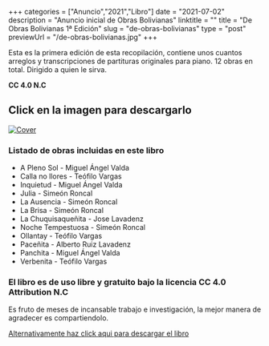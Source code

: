 +++
categories = ["Anuncio","2021","Libro"]
date = "2021-07-02"
description = "Anuncio inicial de Obras Bolivianas"
linktitle = ""
title = "De Obras Bolivianas 1ª Edición"
slug = "de-obras-bolivianas"
type = "post"
previewUrl = "/de-obras-bolivianas.jpg"
+++

Esta es la primera edición de esta recopilación, contiene unos cuantos arreglos y transcripciones de partituras originales para piano. 12 obras en total. Dirigido a quien le sirva.

**CC 4.0 N.C**<!--more-->

## Click en la imagen para descargarlo

[![Cover](/de-obras-bolivianas.jpg)](https://github.com/elMuso/ElABCTeoriaMusical/raw/main/El%20ABC%20de%20la%20Teor%C3%ADa%20musical.pdf)

### Listado de obras incluidas en este libro


* A Pleno Sol - Miguel Ángel Valda 
* Calla no llores - Teófilo Vargas
* Inquietud - Miguel Ángel Valda
* Julia - Simeón Roncal
* La Ausencia - Simeón Roncal
* La Brisa - Simeón Roncal
* La Chuquisaqueñita - Jose Lavadenz
* Noche Tempestuosa - Simeón Roncal
* Ollantay - Teófilo Vargas
* Paceñita - Alberto Ruiz Lavadenz
* Panchita - Miguel Ángel Valda
* Verbenita - Teófilo Vargas

### El libro es de uso libre y gratuito bajo la licencia CC 4.0 Attribution N.C

Es fruto de meses de incansable trabajo e investigación, la mejor manera de agradecer es compartiendolo.

[Alternativamente haz click aqui para descargar el libro](https://github.com/elMuso/ElABCTeoriaMusical/raw/main/El%20ABC%20de%20la%20Teor%C3%ADa%20musical.pdf)

